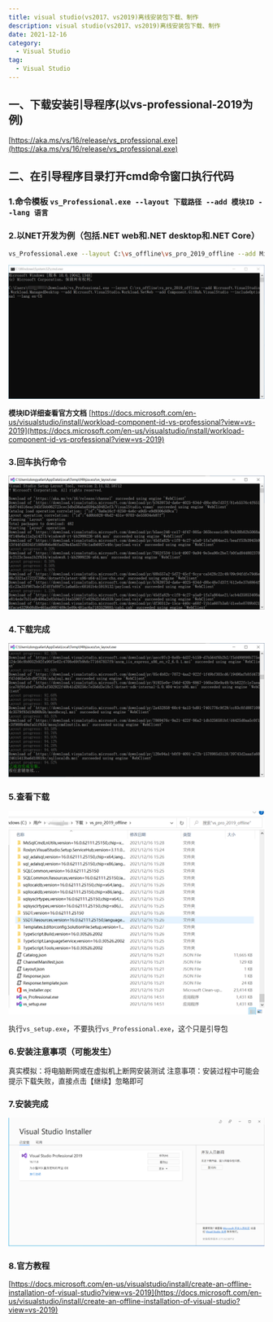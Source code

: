 ```yaml
---
title: visual studio(vs2017、vs2019)离线安装包下载、制作
description: visual studio(vs2017、vs2019)离线安装包下载、制作
date: 2021-12-16
category:
  - Visual Studio
tag:
  - Visual Studio
---
```


<!-- more -->

## 一、下载安装引导程序(以vs-professional-2019为例)

[https://aka.ms/vs/16/release/vs_professional.exe](https://aka.ms/vs/16/release/vs_professional.exe)

## 二、在引导程序目录打开cmd命令窗口执行代码

### 1.命令模板 `vs_Professional.exe --layout 下载路径 --add 模块ID --lang 语言` 

### 2.以NET开发为例（包括.NET web和.NET desktop和.NET Core）

````sh
vs_Professional.exe --layout C:\vs_offline\vs_pro_2019_offline --add Microsoft.VisualStudio.Workload.ManagedDesktop --add Microsoft.VisualStudio.Workload.NetWeb --add Component.GitHub.VisualStudio --includeOptional --lang en-US
````

![](https://raw.githubusercontent.com/dennis-dong/picgo-library/master/images/blogs/2078491-20211220103627788-1405601910.png)

**模块ID详细查看官方文档** 
[https://docs.microsoft.com/en-us/visualstudio/install/workload-component-id-vs-professional?view=vs-2019](https://docs.microsoft.com/en-us/visualstudio/install/workload-component-id-vs-professional?view=vs-2019)

### 3.回车执行命令

![](https://raw.githubusercontent.com/dennis-dong/picgo-library/master/images/blogs/2078491-20211216154905100-1361898747.png)

### 4.下载完成

![](https://raw.githubusercontent.com/dennis-dong/picgo-library/master/images/blogs/2078491-20211216154927796-1544124832.png)

### 5.查看下载

![](https://raw.githubusercontent.com/dennis-dong/picgo-library/master/images/blogs/2078491-20211216155051667-9283334.png)

执行`vs_setup.exe`，不要执行`vs_Professional.exe`，这个只是引导包

### 6.安装注意事项（可能发生）

真实模拟：将电脑断网或在虚拟机上断网安装测试
注意事项：安装过程中可能会提示下载失败，直接点击【继续】忽略即可

### 7.安装完成

![](https://raw.githubusercontent.com/dennis-dong/picgo-library/master/images/blogs/2078491-20211217132106776-424319028.png)

### 8.官方教程

[https://docs.microsoft.com/en-us/visualstudio/install/create-an-offline-installation-of-visual-studio?view=vs-2019](https://docs.microsoft.com/en-us/visualstudio/install/create-an-offline-installation-of-visual-studio?view=vs-2019)